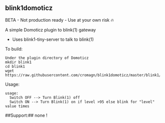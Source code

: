 ## blink1domoticz

BETA - Not production ready - Use at your own risk :fire:

A simple Domoticz plugin to blink(1) gateway 

- Uses blink1-tiny-server to talk to blink(1)

To build:
```
Under the plugin directory of Domoticz
mkdir blink1
cd blink1
wget https://raw.githubusercontent.com/cromagn/blink1domoticz/master/blink1/plugin.pyet 
```

Usage:
```
usage:
  Switch OFF --> Turn Blink(1) off
  Switch ON --> Turn Blink(1) on if level >95 else blink for "level" value times
```
##Support:##
none !
